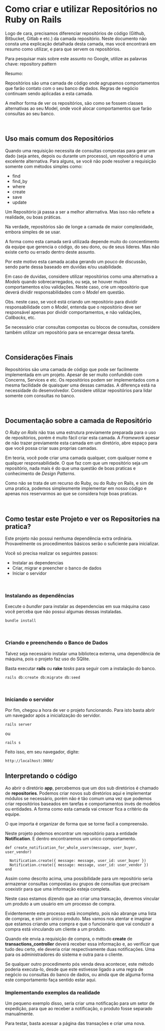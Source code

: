 # Como criar e utilizar Repositórios no Ruby on Rails

Logo de cara, precisamos diferenciar repositórios de código (Github, Bitbucket, Gitlab e etc.) da camada repositório.
Neste documento não consta uma explicação detalhada desta camada, mas você encontrará em resumo como utilizar, e para que servem os repositórios.


Para pesquisar mais sobre este assunto no Google, utilize as palavras chave: repository pattern

Resumo:

Repositórios são uma camada de código onde agrupamos comportamentos que farão contato com o seu banco de dados. Regras de negócio continuam sendo aplicadas a esta camada.

A melhor forma de ver os repositórios, são como se fossem classes alternativas ao seu Model, onde você alocar comportamentos que farão consultas ao seu banco.

<br />

## Uso mais comum dos Repositórios

Quando uma requisição necessita de consultas compostas para gerar um dado (seja antes, depois ou durante um processo), um repositório é uma excelente alternativa. Para alguns, se você não pode resolver a requisição somente com métodos simples como:

<ul>
  <li>find</li>
  <li>find_by</li>
  <li>where</li>
  <li>create</li>
  <li>save</li>
  <li>update</li>
</ul>

Um Repositório já passa a ser a melhor alternativa. Mas isso não reflete a realidade, ou boas práticas.

Na verdade, repositórios são de longe a camada de maior complexidade, embora simples de se usar.

A forma como esta camada será utilizada depende muito do concentimento da equipe que gerencia o código, do seu dono, ou de seus líderes. Mas não existe certo ou errado dentro deste assunto.

Por este motivo esta camada acaba gerando um pouco de discussão, sendo parte dessa baseado em duvidas e/ou usabilidade.

Em caso de duvidas, considere utilizar repositórios como uma alternativa a _Models_ quando sobrecarregados, ou seja, se houver muitos comportamentos e/ou validações. Neste caso, crie um repositório que deverá dividir responsabilidades com o _Model_ em questão.

Obs. neste caso, se vocẽ está criando um repositório para dividir responsabilidade com o _Model_, entenda que o repositório deve ser responsável apenas por dividir comportamentos, e não validações, _Callbacks_, etc.

Se necessário criar consultas compostas ou blocos de consultas, considere também utilizar um repositório para se encarregar dessa tarefa.

<br />

## Considerações Finais

Repositórios são uma camada de código que pode ser facilmente implementada em um projeto. Apesar de ser muito confundido com Concerns, Services e etc. Os repositórios podem ser implementados com a mesma facilidade de quaisquer uma dessas camadas. A diferença está na necessidade do desenvolvedor. Considere utilizar repositórios para lidar somente com consultas no banco.

<br />

## Documentação sobre a camada de Repositório

O _Ruby on Rails_ não tras uma estrutura previamente preparada para o uso de repositórios, porém é muito fácil criar esta camada. A _Framework_ apesar de não trazer previamente esta camada em um diretório, abre espaço para que você possa criar suas proprias camadas.

Em teoria, você pode criar uma camada qualquer, com qualquer nome e qualquer responsabilidade. O que faz com que um repositório seja um repositório, nada mais é do que uma questão de boas praticas e conhecimento de _Design Patterns_.

Como não se trata de um recurso do Ruby, ou do Ruby on Rails, e sim de uma pratica, podemos simplesmente implementar em nosso código e apenas nos reservarmos ao que se considera hoje boas praticas.

<br />

## Como testar este Projeto e ver os Repositories na pratica?

Este projeto não possui nenhuma dependência extra ordinária. Provavelmente os procedimentos básicos serão o suficiente para inicializar.

Você só precisa realizar os seguintes passos:

<ul>
  <li>Instalar as dependencias</li>
  <li>Criar, migrar e preencher o banco de dados</li>
  <li>Iniciar o servidor</li>
</ul>

<br />

### Instalando as dependências

Execute o _bundler_ para instalar as dependencias em sua máquina caso você perceba que não possui algumas dessas instaladas.


```
bundle install
```

<br />

### Criando e preenchendo o Banco de Dados

Talvez seja necessário instalar uma biblioteca externa, uma dependência de máquina, pois o projeto faz uso do SQlite.

Basta executar **rails** ou **rake** _tasks_ para seguir com a instalação do banco.

```
rails db:create db:migrate db:seed
```

<br />

### Iniciando o servidor

Por fim, chegou a hora de ver o projeto funcionando. Para isto basta abrir um navegador após a inicialização do servidor.

```
rails server
```

ou

```
rails s
```

Feito isso, em seu navegador, digite:

```
http://localhost:3000/
```

## Interpretando o código

Ao abrir o diretório **app**, percebemos que um dos sub diretórios é chamado de **repositories**. Podemos criar novos sub diretórios aqui e implementar módulos se necessário, porém não é tão comum uma vez que podemos criar repositórios baseados em tarefas e comportamentos invés de modelos ou entidades. A forma como esta camada vai crescer fica a critério da equipe.

O que importa é organizar de forma que se torne facil a compreensão.

Neste projeto podemos encontrar um repositório para a entidade **Notification**. E dentro encontraremos um unico comportamento.

```
def create_notification_for_whole_users(message, user_buyer, user_vendor)

  Notification.create({ message: message, user_id: user_buyer })
  Notification.create({ message: message, user_id: user_vendor })
end
```

Assim como descrito acima, uma possibilidade para um repositório seria armazenar consultas compostas ou grupos de consultas que precisam coexistir para que uma informação esteja completa.

Neste caso estamos dizendo que ao criar uma transação, devemos vincular um produto a um usuário em um processo de compra. 

Evidentemente este processo está incompleto, pois não abrange uma lista de compras, e sim um único produto. Mas vamos nos atentar e imaginar que estamos criando uma compra e que o funcionário que vai conduzir a compra está vinculando um cliente a um produto.

Quando ele envia a requisição de compra, o método **create** de **transactions_controller** deverá receber essa informação e, ao verificar que tudo deu certo, ele deveria criar respectivamente duas notificações. Uma para os administradores do sistema e outra para o cliente.

Se qualquer outro procedimento pós venda deva acontecer, este método poderia executa-lo, desde que este estivesse ligado a uma regra de negócio ou consultas do banco de dados, ou ainda que de alguma forma este comportamento faça sentido estar aqui.

### Implementando exemplos da realidade

Um pequeno exemplo disso, seria criar uma notificação para um setor de expedição, para que ao receber a notificação, o produto fosse separado manualmente.

Para testar, basta acessar a página das transações e criar uma nova.
